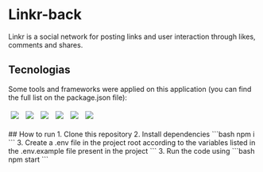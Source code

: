 # Linkr-back

Linkr is a social network for posting links and user interaction through likes, comments and shares.

## Tecnologias
Some tools and frameworks were applied on this application (you can find the full list on the package.json file):<br>
<p>
  <img style='margin: 5px;' src="https://img.shields.io/badge/javascript-%23323330.svg?style=for-the-badge&logo=javascript&logoColor=%23F7DF1E"/>
  <img style='margin: 5px;' src='https://img.shields.io/badge/Node.js-339933.svg?style=for-the-badge&logo=nodedotjs&logoColor=white'>
  <img style='margin: 5px;' src='https://img.shields.io/badge/express.js-%23404d59.svg?style=for-the-badge&logo=express&logoColor=%2361DAFB)'>
  <img style='margin: 5px;' src="https://img.shields.io/badge/PostgreSQL-4169E1.svg?style=for-the-badge&logo=PostgreSQL&logoColor=white"/>
  <img style='margin: 5px;' src="https://img.shields.io/badge/NPM-%23CB3837.svg?style=for-the-badge&logo=npm&logoColor=white"/>
  <img style='margin: 5px;' src="https://img.shields.io/badge/.ENV-ECD53F.svg?style=for-the-badge&logo=dotenv&logoColor=black"/>
  
</p>
## How to run
1. Clone this repository
2. Install dependencies
```bash
npm i
```
3. Create a .env file in the project root according to the variables listed in the .env.example file present in the project
```
3. Run the code using
```bash
npm start
```
